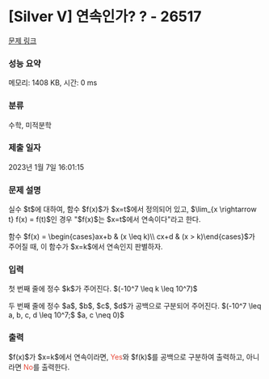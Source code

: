 # [Silver V] 연속인가? ? - 26517 

[문제 링크](https://www.acmicpc.net/problem/26517) 

### 성능 요약

메모리: 1408 KB, 시간: 0 ms

### 분류

수학, 미적분학

### 제출 일자

2023년 1월 7일 16:01:15

### 문제 설명

<p>실수 $t$에 대하여, 함수 $f(x)$가 $x=t$에서 정의되어 있고, $\lim_{x \rightarrow t} f(x) = f(t)$인 경우 "$f(x)$는 $x=t$에서 연속이다"라고 한다. </p>

<p>함수 $f(x) = \begin{cases}ax+b & (x \leq k)\\ cx+d & (x > k)\end{cases}$가 주어질 때, 이 함수가 $x=k$에서 연속인지 판별하자.</p>

### 입력 

 <p>첫 번째 줄에 정수 $k$가 주어진다. $(-10^7 \leq k \leq 10^7)$</p>

<p>두 번째 줄에 정수 $a$, $b$, $c$, $d$가 공백으로 구분되어 주어진다. $(-10^7 \leq a, b, c, d \leq 10^7;$ $a, c \neq 0)$</p>

### 출력 

 <p>$f(x)$가 $x=k$에서 연속이라면, <span style="color:#e74c3c;">Yes</span>와 $f(k)$를 공백으로 구분하여 출력하고, 아니라면 <span style="color:#e74c3c;">No</span>를 출력한다.</p>

